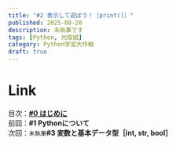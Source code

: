 ```yaml
---
title: "#2 表示して遊ぼう！［print()］"
published: 2025-08-28
description: 未執筆です
tags: [Python, 光陰組]
category: Python学習大作戦
draft: true
---
```


# Link
目次：[**#0 はじめに**](https://atfullspeed.github.io/1mk3_blog/posts/python_00/)  
前回：**#1 Pythonについて**  
次回：`未執筆`**#3 変数と基本データ型［int, str, bool］**  
